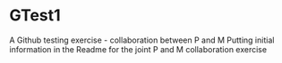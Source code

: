 # GTest1
A Github testing exercise - collaboration between P and M
Putting initial information in the Readme for the joint P and M collaboration exercise
